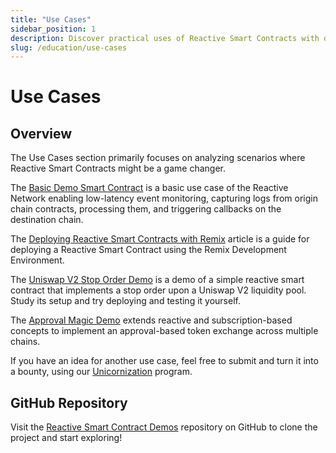 ```yaml
---
title: "Use Cases"
sidebar_position: 1
description: Discover practical uses of Reactive Smart Contracts with demos on low-latency log monitoring and Uniswap V2 stop orders. Deploy and test these examples to boost your expertise.
slug: /education/use-cases
---
```


# Use Cases

## Overview

The Use Cases section primarily focuses on analyzing scenarios where Reactive Smart Contracts might be a game changer.

The [Basic Demo Smart Contract](use-case-1.md) is a basic use case of the Reactive Network enabling low-latency event monitoring, capturing logs from origin chain contracts, processing them, and triggering callbacks on the destination chain.

The [Deploying Reactive Smart Contracts with Remix](remix-ide-demo.md) article is a guide for deploying a Reactive Smart Contract using the Remix Development Environment.

The [Uniswap V2 Stop Order Demo](use-case-3.md) is a demo of a simple reactive smart contract that implements a stop order upon a Uniswap V2 liquidity pool. Study its setup and try deploying and testing it yourself.

The [Approval Magic Demo](use-case-2.md) extends reactive and subscription-based concepts to implement an approval-based token exchange across multiple chains.

If you have an idea for another use case, feel free to submit and turn it into a bounty, using our [Unicornization](https://reactive.network/unicornization) program.

## GitHub Repository

Visit the [Reactive Smart Contract Demos](https://github.com/Reactive-Network/reactive-smart-contract-demos) repository on GitHub to clone the project and start exploring!
